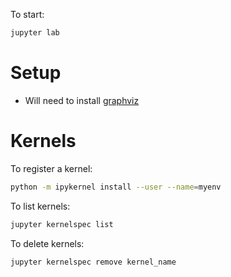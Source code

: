 To start:

```bash
jupyter lab
```

# Setup

- Will need to install [graphviz](https://pypi.org/project/graphviz/)

# Kernels

To register a kernel:

```bash
python -m ipykernel install --user --name=myenv
```

To list kernels:

```bash
jupyter kernelspec list
```

To delete kernels:

```bash
jupyter kernelspec remove kernel_name
```

